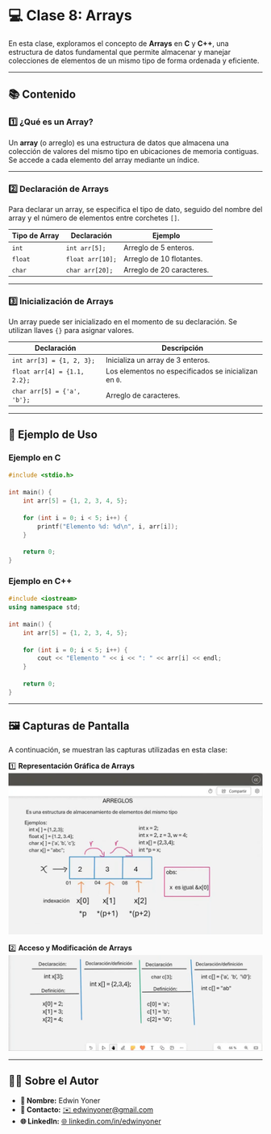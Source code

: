# 💻 Clase 8: Arrays

En esta clase, exploramos el concepto de **Arrays** en **C** y **C++**, una estructura de datos fundamental que permite almacenar y manejar colecciones de elementos de un mismo tipo de forma ordenada y eficiente.

---

## 📚 Contenido

### **1️⃣ ¿Qué es un Array?**
Un **array** (o arreglo) es una estructura de datos que almacena una colección de valores del mismo tipo en ubicaciones de memoria contiguas. Se accede a cada elemento del array mediante un índice.

---

### **2️⃣ Declaración de Arrays**
Para declarar un array, se especifica el tipo de dato, seguido del nombre del array y el número de elementos entre corchetes `[]`.

| Tipo de Array  | Declaración            | Ejemplo                 |
|----------------|-------------------------|-------------------------|
| `int`         | `int arr[5];`          | Arreglo de 5 enteros.  |
| `float`       | `float arr[10];`       | Arreglo de 10 flotantes. |
| `char`        | `char arr[20];`        | Arreglo de 20 caracteres. |

---

### **3️⃣ Inicialización de Arrays**
Un array puede ser inicializado en el momento de su declaración. Se utilizan llaves `{}` para asignar valores.

| Declaración                  | Descripción                                   |
|------------------------------|-----------------------------------------------|
| `int arr[3] = {1, 2, 3};`   | Inicializa un array de 3 enteros.            |
| `float arr[4] = {1.1, 2.2};`| Los elementos no especificados se inicializan en `0`. |
| `char arr[5] = {'a', 'b'};` | Arreglo de caracteres.                       |

---

## 📘 Ejemplo de Uso

### **Ejemplo en C**
```c
#include <stdio.h>

int main() {
    int arr[5] = {1, 2, 3, 4, 5};

    for (int i = 0; i < 5; i++) {
        printf("Elemento %d: %d\n", i, arr[i]);
    }

    return 0;
}
```

### **Ejemplo en C++**
```cpp
#include <iostream>
using namespace std;

int main() {
    int arr[5] = {1, 2, 3, 4, 5};

    for (int i = 0; i < 5; i++) {
        cout << "Elemento " << i << ": " << arr[i] << endl;
    }

    return 0;
}
```

---

## 🖼️ Capturas de Pantalla
A continuación, se muestran las capturas utilizadas en esta clase:

1️⃣ **Representación Gráfica de Arrays**
![Arrays Representación](images/1.png)

2️⃣ **Acceso y Modificación de Arrays**
![Modificación de Arrays](images/2.png)

---

## 👨‍💻 Sobre el Autor
- **👤 Nombre:** Edwin Yoner
- **📧 Contacto:** [✉️ edwinyoner@gmail.com](mailto:edwinyoner@gmail.com)
- **🌐 LinkedIn:** [🌐 linkedin.com/in/edwinyoner](https://www.linkedin.com/in/edwinyoner)